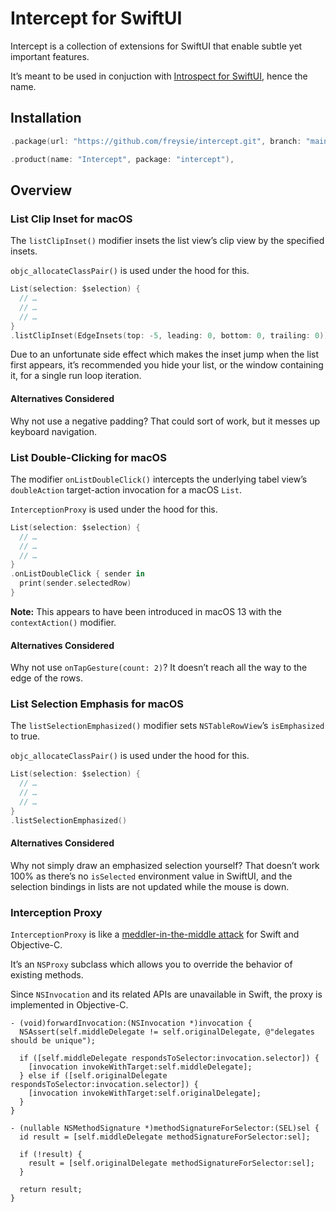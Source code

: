 # Intercept for SwiftUI

Intercept is a collection of extensions for SwiftUI that enable subtle yet important features.

It’s meant to be used in conjuction with [Introspect for SwiftUI](https://github.com/siteline/SwiftUI-Introspect), hence the name.


## Installation

```swift
.package(url: "https://github.com/freysie/intercept.git", branch: "main"),
```

```swift
.product(name: "Intercept", package: "intercept"),
```


## Overview

### List Clip Inset for macOS

The `listClipInset()` modifier insets the list view’s clip view by the specified insets.

`objc_allocateClassPair()` is used under the hood for this.

```swift
List(selection: $selection) {
  // …
  // …
  // …
}
.listClipInset(EdgeInsets(top: -5, leading: 0, bottom: 0, trailing: 0))
```

Due to an unfortunate side effect which makes the inset jump when the list first appears, it’s recommended you hide your list, or the window containing it, for a single run loop iteration.  


#### Alternatives Considered

Why not use a negative padding? That could sort of work, but it messes up keyboard navigation.


### List Double-Clicking for macOS

The modifier `onListDoubleClick()` intercepts the underlying tabel view’s `doubleAction` target-action invocation for a macOS `List`.

`InterceptionProxy` is used under the hood for this.

```swift
List(selection: $selection) {
  // …
  // …
  // …
}
.onListDoubleClick { sender in
  print(sender.selectedRow)
}
```

**Note:** This appears to have been introduced in macOS 13 with the `contextAction()` modifier.


#### Alternatives Considered

Why not use `onTapGesture(count: 2)`? It doesn’t reach all the way to the edge of the rows.


### List Selection Emphasis for macOS

The `listSelectionEmphasized()` modifier sets `NSTableRowView`’s `isEmphasized` to true.

`objc_allocateClassPair()` is used under the hood for this.

```swift
List(selection: $selection) {
  // …
  // …
  // …
}
.listSelectionEmphasized()
```


#### Alternatives Considered

Why not simply draw an emphasized selection yourself? That doesn’t work 100% as there’s no `isSelected` environment value in SwiftUI, and the selection bindings in lists are not updated while the mouse is down.  


### Interception Proxy

`InterceptionProxy` is like a [meddler-in-the-middle attack](https://en.wikipedia.org/wiki/Man-in-the-middle_attack) for Swift and Objective-C.

It’s an `NSProxy` subclass which allows you to override the behavior of existing methods.

Since `NSInvocation` and its related APIs are unavailable in Swift, the proxy is implemented in Objective-C. 

```objc
- (void)forwardInvocation:(NSInvocation *)invocation {
  NSAssert(self.middleDelegate != self.originalDelegate, @"delegates should be unique");
  
  if ([self.middleDelegate respondsToSelector:invocation.selector]) {
    [invocation invokeWithTarget:self.middleDelegate];
  } else if ([self.originalDelegate respondsToSelector:invocation.selector]) {
    [invocation invokeWithTarget:self.originalDelegate];
  }
}

- (nullable NSMethodSignature *)methodSignatureForSelector:(SEL)sel {
  id result = [self.middleDelegate methodSignatureForSelector:sel];

  if (!result) {
    result = [self.originalDelegate methodSignatureForSelector:sel];
  }

  return result;
}
```


